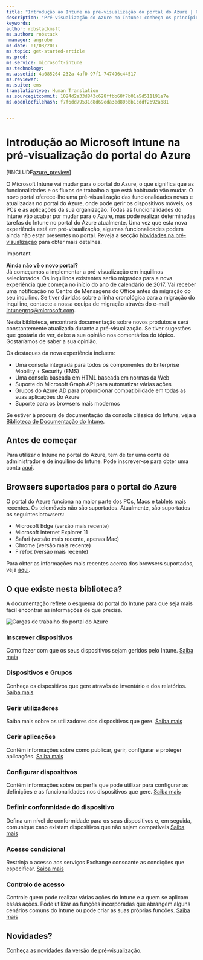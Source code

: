```yaml
---
title: "Introdução ao Intune na pré-visualização do portal do Azure | Pré-visualização do Azure no Intune | Documentos da Microsoft"
description: "Pré-visualização do Azure no Intune: conheça os princípios básicos sobre o Intune na pré-visualização do portal do Azure e como o pode ajudar a gerir os seus dispositivos."
keywords: 
author: robstackmsft
ms.author: robstack
nmanager: angrobe
ms.date: 01/08/2017
ms.topic: get-started-article
ms.prod: 
ms.service: microsoft-intune
ms.technology: 
ms.assetid: 4a085264-232a-4af0-97f1-747496c44517
ms.reviewer: 
ms.suite: ems
translationtype: Human Translation
ms.sourcegitcommit: 1024d2a33d843c628ffbb68f7b01a5d511191e7e
ms.openlocfilehash: f7f6dd79531d8d69eda3ed80bbb1cddf2692ab81


---
```



# <a name="introduction-to-microsoft-intune-in-the-azure-portal-preview"></a>Introdução ao Microsoft Intune na pré-visualização do portal do Azure


[!INCLUDE[azure_preview](../includes/azure_preview.md)]

O Microsoft Intune vai mudar para o portal do Azure, o que significa que as funcionalidades e os fluxos de trabalho a que está habituado vão mudar.
O novo portal oferece-lhe uma pré-visualização das funcionalidades novas e atualizadas no portal do Azure, onde pode gerir os dispositivos móveis, os PCs e as aplicações da sua organização.
Todas as funcionalidades do Intune vão acabar por mudar para o Azure, mas pode realizar determinadas tarefas do Intune no portal do Azure atualmente. Uma vez que esta nova experiência está em pré-visualização, algumas funcionalidades podem ainda não estar presentes no portal. Reveja a secção [Novidades na pré-visualização](#what's-new-in-the-preview) para obter mais detalhes.

> [!IMPORTANT]
> **Ainda não vê o novo portal?**<br>
> Já começamos a implementar a pré-visualização em inquilinos selecionados. Os inquilinos existentes serão migrados para a nova experiência que começa no início do ano de calendário de 2017. Vai receber uma notificação no Centro de Mensagens do Office antes da migração do seu inquilino. Se tiver dúvidas sobre a linha cronológica para a migração do inquilino, contacte a nossa equipa de migração através do e-mail [intunegrps@microsoft.com](mailto:intunegrps@microsoft.com).


Nesta biblioteca, encontrará documentação sobre novos produtos e será constantemente atualizada durante a pré-visualização. Se tiver sugestões que gostaria de ver, deixe a sua opinião nos comentários do tópico. Gostaríamos de saber a sua opinião.

<!--- You can view the new Intune technical preview console in Azure at [portal.azure.com]. --->

Os destaques da nova experiência incluem:

- Uma consola integrada para todos os componentes do Enterprise Mobility + Security (EMS)
- Uma consola baseada em HTML baseada em normas da Web
- Suporte do Microsoft Graph API para automatizar várias ações
- Grupos do Azure AD para proporcionar compatibilidade em todas as suas aplicações do Azure
- Suporte para os browsers mais modernos

Se estiver à procura de documentação da consola clássica do Intune, veja a [Biblioteca de Documentação do Intune](https://docs.microsoft.com/en-us/intune/).

## <a name="before-you-start"></a>Antes de começar

Para utilizar o Intune no portal do Azure, tem de ter uma conta de administrador e de inquilino do Intune. Pode inscrever-se para obter uma conta [aqui](https://portal.office.com/Signup/Signup.aspx?OfferId=40BE278A-DFD1-470a-9EF7-9F2596EA7FF9&dl=INTUNE_A&ali=1#0%20).

## <a name="supported-web-browsers-for-the-azure-portal"></a>Browsers suportados para o portal do Azure

O portal do Azure funciona na maior parte dos PCs, Macs e tablets mais recentes. Os telemóveis não são suportados.
Atualmente, são suportados os seguintes browsers:

- Microsoft Edge (versão mais recente)
- Microsoft Internet Explorer 11
- Safari (versão mais recente, apenas Mac)
- Chrome (versão mais recente)
- Firefox (versão mais recente)

Para obter as informações mais recentes acerca dos browsers suportados, veja [aqui](https://docs.microsoft.com/azure/azure-preview-portal-supported-browsers-devices).

## <a name="whats-in-this-library"></a>O que existe nesta biblioteca?

A documentação reflete o esquema do portal do Intune para que seja mais fácil encontrar as informações de que precisa.

![Cargas de trabalho do portal do Azure](./media/azure-portal-workloads.png)

<!--- ### Plan and design
Information to help you plan and design your Intune environment.
[Read more](/intune-azure/plan-and-design/get-started) --->
### <a name="enroll-devices"></a>Inscrever dispositivos
Como fazer com que os seus dispositivos sejam geridos pelo Intune.
[Saiba mais](/intune-azure/enroll-devices/what-is)
### <a name="devices--groups"></a>Dispositivos e Grupos
Conheça os dispositivos que gere através do inventário e dos relatórios.
[Saiba mais](/intune-azure/manage-devices/what-is)
### <a name="manage-users"></a>Gerir utilizadores
Saiba mais sobre os utilizadores dos dispositivos que gere.
[Saiba mais](/intune-azure/manage-users/what-is)
### <a name="manage-apps"></a>Gerir aplicações
Contém informações sobre como publicar, gerir, configurar e proteger aplicações.
[Saiba mais](/intune-azure/manage-apps/what-is-app-management)
### <a name="configure-devices"></a>Configurar dispositivos
Contém informações sobre os perfis que pode utilizar para configurar as definições e as funcionalidades nos dispositivos que gere.
[Saiba mais](/intune-azure/configure-devices/what-are-device-profiles)
### <a name="set-device-compliance"></a>Definir conformidade do dispositivo
Defina um nível de conformidade para os seus dispositivos e, em seguida, comunique caso existam dispositivos que não sejam compatíveis [Saiba mais](/intune-azure/set-device-compliance/what-is-device-compliance)
### <a name="conditional-access"></a>Acesso condicional
Restrinja o acesso aos serviços Exchange consoante as condições que especificar.
[Saiba mais](/intune-azure/conditional-access/what-is-conditional-access)
### <a name="access-control"></a>Controlo de acesso
Controle quem pode realizar várias ações do Intune e a quem se aplicam essas ações. Pode utilizar as funções incorporadas que abrangem alguns cenários comuns do Intune ou pode criar as suas próprias funções.
[Saiba mais](/intune-azure/access-control/role-based-access-control)


## <a name="whats-new"></a>Novidades?

[Conheça as novidades da versão de pré-visualização](/intune-azure/introduction/whats-new).


<!--HONumber=Feb17_HO1-->



